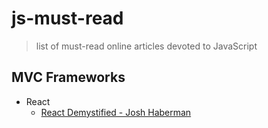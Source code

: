 js-must-read
============

> list of must-read online articles devoted to JavaScript

## MVC Frameworks
- React 
  - [React Demystified - Josh Haberman](http://blog.reverberate.org/2014/02/react-demystified.html)
